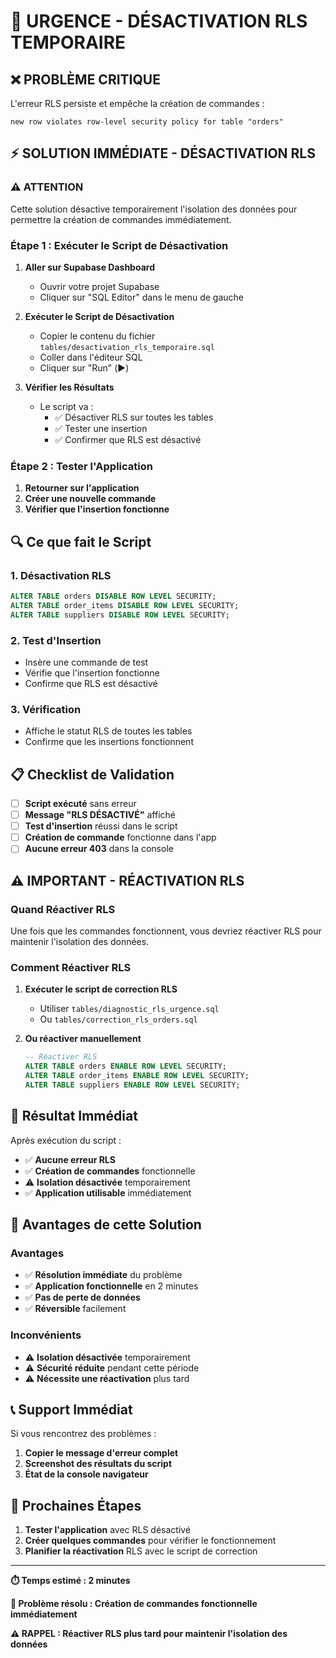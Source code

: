 # 🚨 URGENCE - DÉSACTIVATION RLS TEMPORAIRE

## ❌ **PROBLÈME CRITIQUE**

L'erreur RLS persiste et empêche la création de commandes :
```
new row violates row-level security policy for table "orders"
```

## ⚡ **SOLUTION IMMÉDIATE - DÉSACTIVATION RLS**

### **⚠️ ATTENTION**
Cette solution désactive temporairement l'isolation des données pour permettre la création de commandes immédiatement.

### **Étape 1 : Exécuter le Script de Désactivation**

1. **Aller sur Supabase Dashboard**
   - Ouvrir votre projet Supabase
   - Cliquer sur "SQL Editor" dans le menu de gauche

2. **Exécuter le Script de Désactivation**
   - Copier le contenu du fichier `tables/desactivation_rls_temporaire.sql`
   - Coller dans l'éditeur SQL
   - Cliquer sur "Run" (▶️)

3. **Vérifier les Résultats**
   - Le script va :
     - ✅ Désactiver RLS sur toutes les tables
     - ✅ Tester une insertion
     - ✅ Confirmer que RLS est désactivé

### **Étape 2 : Tester l'Application**

1. **Retourner sur l'application**
2. **Créer une nouvelle commande**
3. **Vérifier que l'insertion fonctionne**

## 🔍 **Ce que fait le Script**

### **1. Désactivation RLS**
```sql
ALTER TABLE orders DISABLE ROW LEVEL SECURITY;
ALTER TABLE order_items DISABLE ROW LEVEL SECURITY;
ALTER TABLE suppliers DISABLE ROW LEVEL SECURITY;
```

### **2. Test d'Insertion**
- Insère une commande de test
- Vérifie que l'insertion fonctionne
- Confirme que RLS est désactivé

### **3. Vérification**
- Affiche le statut RLS de toutes les tables
- Confirme que les insertions fonctionnent

## 📋 **Checklist de Validation**

- [ ] **Script exécuté** sans erreur
- [ ] **Message "RLS DÉSACTIVÉ"** affiché
- [ ] **Test d'insertion** réussi dans le script
- [ ] **Création de commande** fonctionne dans l'app
- [ ] **Aucune erreur 403** dans la console

## ⚠️ **IMPORTANT - RÉACTIVATION RLS**

### **Quand Réactiver RLS**

Une fois que les commandes fonctionnent, vous devriez réactiver RLS pour maintenir l'isolation des données.

### **Comment Réactiver RLS**

1. **Exécuter le script de correction RLS**
   - Utiliser `tables/diagnostic_rls_urgence.sql`
   - Ou `tables/correction_rls_orders.sql`

2. **Ou réactiver manuellement**
   ```sql
   -- Réactiver RLS
   ALTER TABLE orders ENABLE ROW LEVEL SECURITY;
   ALTER TABLE order_items ENABLE ROW LEVEL SECURITY;
   ALTER TABLE suppliers ENABLE ROW LEVEL SECURITY;
   ```

## 🎯 **Résultat Immédiat**

Après exécution du script :
- ✅ **Aucune erreur RLS**
- ✅ **Création de commandes** fonctionnelle
- ⚠️ **Isolation désactivée** temporairement
- ✅ **Application utilisable** immédiatement

## 🔧 **Avantages de cette Solution**

### **Avantages**
- ✅ **Résolution immédiate** du problème
- ✅ **Application fonctionnelle** en 2 minutes
- ✅ **Pas de perte de données**
- ✅ **Réversible** facilement

### **Inconvénients**
- ⚠️ **Isolation désactivée** temporairement
- ⚠️ **Sécurité réduite** pendant cette période
- ⚠️ **Nécessite une réactivation** plus tard

## 📞 **Support Immédiat**

Si vous rencontrez des problèmes :
1. **Copier le message d'erreur complet**
2. **Screenshot des résultats du script**
3. **État de la console navigateur**

## 🚀 **Prochaines Étapes**

1. **Tester l'application** avec RLS désactivé
2. **Créer quelques commandes** pour vérifier le fonctionnement
3. **Planifier la réactivation** RLS avec le script de correction

---

**⏱️ Temps estimé : 2 minutes**

**🎯 Problème résolu : Création de commandes fonctionnelle immédiatement**

**⚠️ RAPPEL : Réactiver RLS plus tard pour maintenir l'isolation des données**

